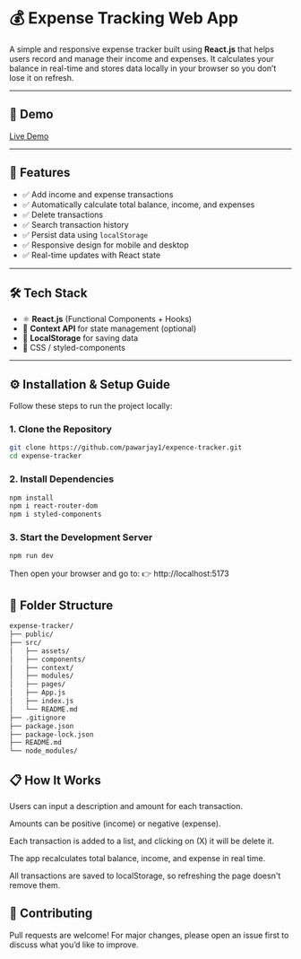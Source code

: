 # 💰 Expense Tracking Web App 

A simple and responsive expense tracker built using **React.js** that helps users record and manage their income and expenses. It calculates your balance in real-time and stores data locally in your browser so you don’t lose it on refresh.

---

## 📸 Demo

  
[Live Demo](https://your-live-demo-link.com)

---

## 🧾 Features

- ✅ Add income and expense transactions
- ✅ Automatically calculate total balance, income, and expenses
- ✅ Delete transactions
- ✅ Search transaction history
- ✅ Persist data using `localStorage`
- ✅ Responsive design for mobile and desktop
- ✅ Real-time updates with React state

---

## 🛠 Tech Stack

- ⚛️ **React.js** (Functional Components + Hooks)
- 🎯 **Context API** for state management (optional)
- 💾 **LocalStorage** for saving data
- 🎨 CSS / styled-components 

---

## ⚙️ Installation & Setup Guide

Follow these steps to run the project locally:

### 1. Clone the Repository

```bash
git clone https://github.com/pawarjay1/expence-tracker.git
cd expense-tracker
```
### 2. Install Dependencies

```bash
npm install
npm i react-router-dom
npm i styled-components
```
### 3. Start the Development Server

```bash
npm run dev
```
Then open your browser and go to:
👉 http://localhost:5173


## 📁 Folder Structure

```bash
expense-tracker/
├── public/
├── src/
│   ├── assets/
│   ├── components/
│   ├── context/
│   ├── modules/
│   ├── pages/
│   ├── App.js
│   ├── index.js
│   └── README.md
├── .gitignore
├── package.json
├── package-lock.json
├── README.md
└── node_modules/

```

## 📋 How It Works

Users can input a description and amount for each transaction.

Amounts can be positive (income) or negative (expense).

Each transaction is added to a list, and clicking on (X) it will be delete it.

The app recalculates total balance, income, and expense in real time.

All transactions are saved to localStorage, so refreshing the page doesn't remove them.

## 🤝 Contributing
Pull requests are welcome!
For major changes, please open an issue first to discuss what you’d like to improve.



